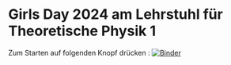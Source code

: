 # Girls Day 2024 am Lehrstuhl für Theoretische Physik 1

Zum Starten auf folgenden Knopf drücken : [![Binder](https://mybinder.org/badge_logo.svg)](https://mybinder.org/v2/gh/blaschma/Girls_Day_2024/HEAD)